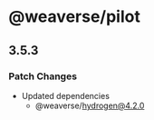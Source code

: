 # @weaverse/pilot

## 3.5.3

### Patch Changes

- Updated dependencies
  - @weaverse/hydrogen@4.2.0
